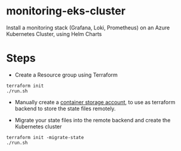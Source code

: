 # monitoring-eks-cluster
Install a monitoring stack (Grafana, Loki, Prometheus) on an Azure Kubernetes Cluster, using Helm Charts

# Steps
- Create a Resource group using Terraform
```
terraform init
./run.sh
```

- Manually create a [container storage account](https://portal.azure.com/#browse/Microsoft.Storage%2FStorageAccounts), to use as terraform backend to store the state files remotely.

- Migrate your state files into the remote backend and create the Kubernetes cluster
```
terraform init -migrate-state
./run.sh
```